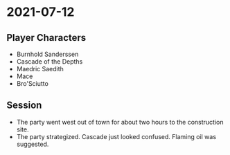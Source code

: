 # 2021-07-12
## Player Characters
* Burnhold Sanderssen
* Cascade of the Depths
* Maedric Saedith
* Mace
* Bro'Sciutto
## Session
* The party went west out of town for about two hours to the construction site.
* The party strategized. Cascade just looked confused. Flaming oil was suggested.
<!--stackedit_data:
eyJoaXN0b3J5IjpbLTE5ODc1MTE0MTEsLTU1NjIzMjc5MywxOT
YzOTIzNzE5LDI1MzE2NDYzOF19
-->